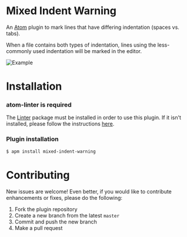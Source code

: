 # Mixed Indent Warning

An [Atom](https://atom.io/) plugin to mark lines that have differing indentation (spaces vs. tabs).

When a file contains both types of indentation, lines using the less-commonly used indentation will be marked in the editor.

![Example](https://cldup.com/pf-1uWSU6a-2000x2000.png)

# Installation

### atom-linter is required

The [Linter](https://atom.io/packages/linter) package must be installed in order to use this plugin. If it isn't installed, please follow the instructions [here](https://github.com/atom-community/linter#how-to--installation).

### Plugin installation
```sh
$ apm install mixed-indent-warning
```

# Contributing

New issues are welcome! Even better, if you would like to contribute enhancements or fixes, please do the following:

1. Fork the plugin repository
2. Create a new branch from the latest `master`
3. Commit and push the new branch
4. Make a pull request

